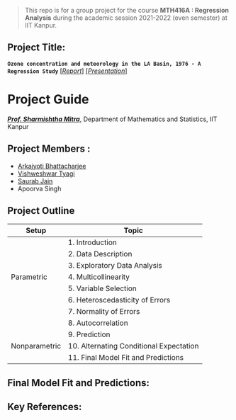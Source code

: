 > This repo is for a group project for the course **MTH416A : Regression Analysis** during the academic session 2021-2022 (even semester) at IIT Kanpur.

## Project Title:

**`Ozone concentration and meteorology in the LA Basin, 1976 - A Regression Study`** [[_Report_]](https://github.com/ArkaB-DS/regressionProjectIITK/blob/main/Report/Project_Report.pdf)       [[_Presentation_]](https://github.com/ArkaB-DS/regressionProjectIITK/blob/main/Presentation/Project_PPT.pdf) 
# Project Guide

[**_Prof. Sharmishtha Mitra_**](http://home.iitk.ac.in/~smitra/), Department of Mathematics and Statistics, IIT Kanpur

## Project Members : 
  - [Arkajyoti Bhattacharjee](https://github.com/ArkaB-DS)
  - [Vishweshwar Tyagi](https://github.com/vishweshwartyagi)
  - [Saurab Jain](https://github.com/jnsaurab)
  - Apoorva Singh

## Project Outline

|Setup|Topic|
|-----|-----|
|     |1. Introduction|
|     |2. Data Description|
|     |3. Exploratory Data Analysis|
|Parametric|4. Multicollinearity|
|          |5. Variable Selection|
|          |6. Heteroscedasticity of Errors|
|          |7. Normality of Errors|
|          |8. Autocorrelation|
|          | 9. Prediction |
|Nonparametric| 10. Alternating Conditional Expectation|
|             | 11. Final Model Fit and Predictions |

## Final Model Fit and Predictions:

## Key References:
